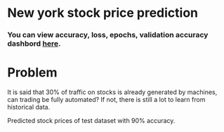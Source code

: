 # New york stock price prediction

### You can view accuracy, loss, epochs, validation accuracy dashbord [here](https://wandb.ai/rahulk/NYSE%20Stock%20Price%20prediction%20V-1/reports/New-York-stock-price-prediction-dashboard--Vmlldzo3MjcyMjk).

# Problem 
 It is said that 30% of traffic on stocks is already generated by machines, can trading be fully automated? If not, there is still a lot to learn from historical data. 
 
 Predicted stock prices of test dataset with 90% accuracy.
